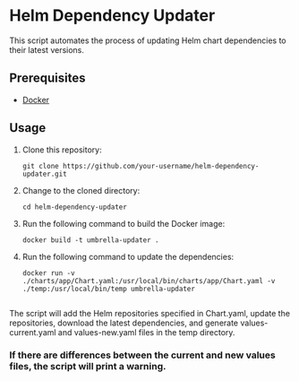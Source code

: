 # Helm Dependency Updater

This script automates the process of updating Helm chart dependencies to their latest versions.

## Prerequisites

- [Docker](https://www.docker.com/)

## Usage

1. Clone this repository:

   ```shell
   git clone https://github.com/your-username/helm-dependency-updater.git

2. Change to the cloned directory:

   ```shell
   cd helm-dependency-updater

3. Run the following command to build the Docker image:

   ```shell
   docker build -t umbrella-updater .

4. Run the following command to update the dependencies:

   ```shell
   docker run -v ./charts/app/Chart.yaml:/usr/local/bin/charts/app/Chart.yaml -v ./temp:/usr/local/bin/temp umbrella-updater   


The script will add the Helm repositories specified in Chart.yaml, update the repositories, download the latest dependencies, and generate values-current.yaml and values-new.yaml files in the temp directory.

### If there are differences between the current and new values files, the script will print a warning.